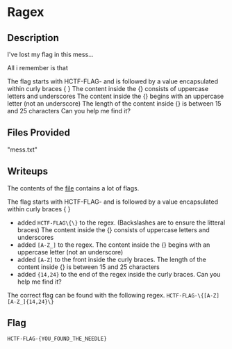 # Ragex

## Description
I've lost my flag in this mess...

All i remember is that

The flag starts with HCTF-FLAG- and is followed by a value encapsulated within curly braces { }
The content inside the {} consists of uppercase letters and underscores
The content inside the {} begins with an uppercase letter (not an underscore)
The length of the content inside {} is between 15 and 25 characters
Can you help me find it?

## Files Provided
"mess.txt"

## Writeups
The contents of the [file](./Ragex/mess.txt) contains a lot of flags.

The flag starts with HCTF-FLAG- and is followed by a value encapsulated within curly braces { }
- added `HCTF-FLAG\{\}` to the regex. (Backslashes are to ensure the litteral braces)
The content inside the {} consists of uppercase letters and underscores
- added `[A-Z_]` to the regex.
The content inside the {} begins with an uppercase letter (not an underscore)
- added `[A-Z]` to the front inside the curly braces.
The length of the content inside {} is between 15 and 25 characters
- added `{14,24}` to the end of the regex inside the curly braces.
Can you help me find it?


The correct flag can be found with the following regex.
`HCTF-FLAG-\{[A-Z][A-Z_]{14,24}\}`

## Flag
```
HCTF-FLAG-{YOU_FOUND_THE_NEEDLE}
```